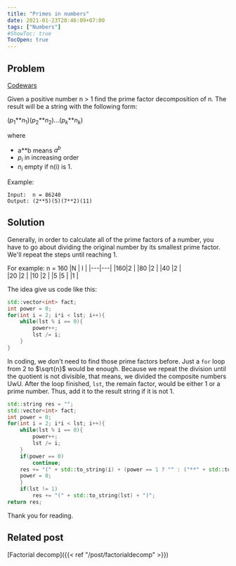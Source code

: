 ```yaml
---
title: "Primes in numbers"
date: 2021-01-23T20:46:09+07:00
tags: ["Numbers"]
#ShowToc: true
TocOpen: true
---
```

## Problem
[Codewars](https://www.codewars.com/kata/54d512e62a5e54c96200019e)

Given a positive number n > 1 find the prime factor decomposition of n. The result will be a string with the following form:

($p_1$\*\*$n_1$)($p_2$\*\*$n_2$)...($p_k$\*\*$n_k$)

where 
- a**b means $a^b$
- $p_i$ in increasing order
- $n_i$ empty if n(i) is 1.

Example: 
```
Input:  n = 86240 
Output: (2**5)(5)(7**2)(11)
```
## Solution
Generally, in order to calculate all of the prime factors of a number, you have to go about dividing the original number by its smallest prime factor. We'll repeat the steps until reaching 1.

For example: n = 160
|N  | I |
|---|---|
|160|2  |
|80 |2  |
|40 |2  |   
|20 |2  |
|10 |2  |
|5  |5  |
|1  |

The idea give us code like this: 
```cpp
std::vector<int> fact;
int power = 0;
for(int i = 2; i*i < lst; i++){
	while(lst % i == 0){
		power++;
		lst /= i;
	}
}
```
In coding, we don't need to find those prime factors before. Just a `for` loop from 2 to $\sqrt{n}$ would be enough. Because we repeat the division until the quotient is not divisible, that means, we divided the composite numbers UwU. After the loop finished, `lst`, the remain factor, would be either 1 or a prime number. Thus, add it to the result string if it is not 1.
```cpp
std::string res = "";
std::vector<int> fact;
int power = 0;
for(int i = 2; i*i < lst; i++){
    while(lst % i == 0){
        power++;
        lst /= i;
    }
    if(power == 0)
        continue;
    res += "(" + std::to_string(i) + (power == 1 ? "" : ("**" + std::to_string(power))) + ")";
    power = 0;
    }   
    if(lst != 1)
        res += "(" + std::to_string(lst) + ")";
return res;
```
Thank you for reading.
## Related post
[Factorial decomp]({{< ref "/post/factorialdecomp" >}})
